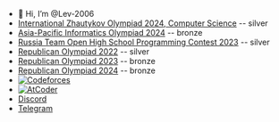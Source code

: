- 👋 Hi, I’m @Lev-2006
- [International Zhautykov Olympiad 2024, Computer Science](https://izho.kz/contest/results-izho-2024/) -- silver
- [Asia-Pacific Informatics Olympiad 2024](https://apio2024.org/ranking) -- bronze
- [Russia Team Open High School Programming Contest 2023](https://neerc.ifmo.ru/school/archive/2023-2024/ru-olymp-team-russia-2023-standings.html) -- silver
- [Republican Olympiad 2022](https://scoreboard.bc-pf.org/results/informatics/national-olympiad/2022) -- silver
- [Republican Olympiad 2023](https://scoreboard.bc-pf.org/results/informatics/national-olympiad/2023) -- bronze
- [Republican Olympiad 2024](https://scoreboard.bc-pf.org/results/informatics/national-olympiad/2024) -- bronze
- [![Codeforces](https://badges.joonhyung.xyz/codeforces/lev1106.svg?left_color=lightgray)](https://codeforces.com/profile/lev1106)
- [![AtCoder](https://badges.joonhyung.xyz/atcoder/lev1106.svg?left_color=lightgray)](https://atcoder.jp/users/lev1106)
- [Discord](https://discord.com/users/69335043228160768)
- [Telegram](https://Lev_1106.t.me)

<!---
Lev-2006/Lev-2006 is a ✨ special ✨ repository because its `README.md` (this file) appears on your GitHub profile.
You can click the Preview link to take a look at your changes.
--->
